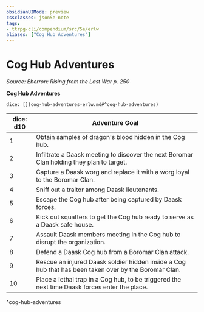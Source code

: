 ```yaml
---
obsidianUIMode: preview
cssclasses: json5e-note
tags:
- ttrpg-cli/compendium/src/5e/erlw
aliases: ["Cog Hub Adventures"]
---
```

# Cog Hub Adventures
*Source: Eberron: Rising from the Last War p. 250* 

**Cog Hub Adventures**

`dice: [](cog-hub-adventures-erlw.md#^cog-hub-adventures)`

| dice: d10 | Adventure Goal |
|-----------|----------------|
| 1 | Obtain samples of dragon's blood hidden in the Cog hub. |
| 2 | Infiltrate a Daask meeting to discover the next Boromar Clan holding they plan to target. |
| 3 | Capture a Daask worg and replace it with a worg loyal to the Boromar Clan. |
| 4 | Sniff out a traitor among Daask lieutenants. |
| 5 | Escape the Cog hub after being captured by Daask forces. |
| 6 | Kick out squatters to get the Cog hub ready to serve as a Daask safe house. |
| 7 | Assault Daask members meeting in the Cog hub to disrupt the organization. |
| 8 | Defend a Daask Cog hub from a Boromar Clan attack. |
| 9 | Rescue an injured Daask soldier hidden inside a Cog hub that has been taken over by the Boromar Clan. |
| 10 | Place a lethal trap in a Cog hub, to be triggered the next time Daask forces enter the place. |
^cog-hub-adventures
